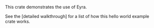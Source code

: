 This crate demonstrates the use of Eyra.

See the [detailed walkthrough] for a list of how this hello world
example crate works.

[detiled walkthrough]: https://github.com/sunfishcode/eyra#in-detail
